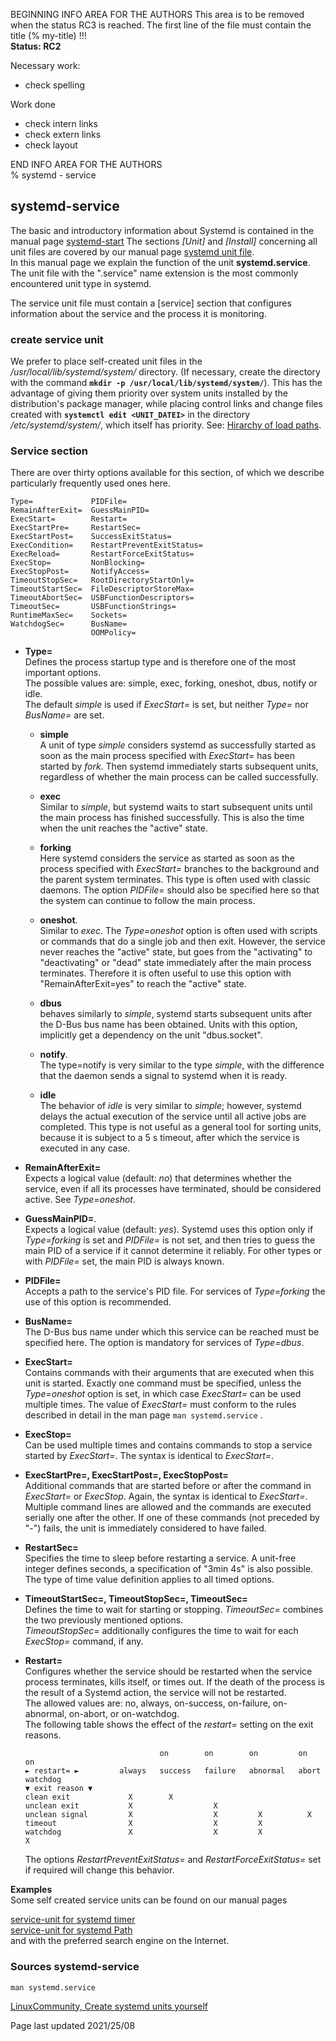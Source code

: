 BEGINNING   INFO AREA FOR THE AUTHORS
This area is to be removed when the status RC3 is reached. The first line of the file must contain the title (% my-title) !!!  
**Status: RC2**

Necessary work:

+ check spelling  

Work done

+ check intern links  
+ check extern links  
+ check layout  

END   INFO AREA FOR THE AUTHORS  
% systemd - service

## systemd-service

The basic and introductory information about Systemd is contained in the manual page [systemd-start](0710-systemd-start_en.md#systemd---the-system-and-services-manager) The sections *[Unit]* and *[Install]* concerning all unit files are covered by our manual page [systemd unit file](0711-systemd-unit-datei_en.md#systemd-unit-file).  
In this manual page we explain the function of the unit **systemd.service**. The unit file with the ".service" name extension is the most commonly encountered unit type in systemd.

The service unit file must contain a [service] section that configures information about the service and the process it is monitoring.

### create service unit

We prefer to place self-created unit files in the */usr/local/lib/systemd/system/* directory. (If necessary, create the directory with the command **`mkdir -p /usr/local/lib/systemd/system/`**). This has the advantage of giving them priority over system units installed by the distribution's package manager, while placing control links and change files created with **`systemctl edit <UNIT_DATEI>`** in the directory */etc/systemd/system/*, which itself has priority. See: [Hirarchy of load paths](0711-systemd-unit-datei_en.md#loading-path-of-the-unit-files).

### Service section

There are over thirty options available for this section, of which we describe particularly frequently used ones here.

~~~
Type=             PIDFile=
RemainAfterExit=  GuessMainPID=
ExecStart=        Restart=
ExecStartPre=     RestartSec=
ExecStartPost=    SuccessExitStatus=
ExecCondition=    RestartPreventExitStatus=
ExecReload=       RestartForceExitStatus=
ExecStop=         NonBlocking=
ExecStopPost=     NotifyAccess=
TimeoutStopSec=   RootDirectoryStartOnly=
TimeoutStartSec=  FileDescriptorStoreMax=
TimeoutAbortSec=  USBFunctionDescriptors=
TimeoutSec=       USBFunctionStrings=
RuntimeMaxSec=    Sockets=
WatchdogSec=      BusName=
                  OOMPolicy=
~~~

+ **Type=**  
    Defines the process startup type and is therefore one of the most important options.  
    The possible values are: simple, exec, forking, oneshot, dbus, notify or idle.  
    The default *simple* is used if *ExecStart=* is set, but neither *Type=* nor *BusName=* are set.
    
    + **simple**  
       A unit of type *simple* considers systemd as successfully started as soon as the main process specified with *ExecStart=* has been started by *fork*. Then systemd immediately starts subsequent units, regardless of whether the main process can be called successfully.
    
    + **exec**  
       Similar to *simple*, but systemd waits to start subsequent units until the main process has finished successfully. This is also the time when the unit reaches the "active" state.
    
    + **forking**  
       Here systemd considers the service as started as soon as the process specified with *ExecStart=* branches to the background and the parent system terminates. This type is often used with classic daemons. The option *PIDFile=* should also be specified here so that the system can continue to follow the main process.
    
    + **oneshot**.  
       Similar to *exec*. The *Type=oneshot* option is often used with scripts or commands that do a single job and then exit. However, the service never reaches the "active" state, but goes from the "activating" to "deactivating" or "dead" state immediately after the main process terminates. Therefore it is often useful to use this option with "RemainAfterExit=yes" to reach the "active" state.
    
    + **dbus**  
       behaves similarly to *simple*, systemd starts subsequent units after the D-Bus bus name has been obtained. Units with this option, implicitly get a dependency on the unit "dbus.socket".
    
    + **notify**.  
       The type=notify is very similar to the type *simple*, with the difference that the daemon sends a signal to systemd when it is ready.
    
    + **idle**  
       The behavior of *idle* is very similar to *simple*; however, systemd delays the actual execution of the service until all active jobs are completed. This type is not useful as a general tool for sorting units, because it is subject to a 5 s timeout, after which the service is executed in any case.

+ **RemainAfterExit=**  
    Expects a logical value (default: *no*) that determines whether the service, even if all its processes have terminated, should be considered active. See *Type=oneshot*.

+ **GuessMainPID=**.  
    Expects a logical value (default: *yes*). Systemd uses this option only if *Type=forking* is set and *PIDFile=* is not set, and then tries to guess the main PID of a service if it cannot determine it reliably. For other types or with *PIDFile=* set, the main PID is always known.

+ **PIDFile=**  
    Accepts a path to the service's PID file. For services of *Type=forking* the use of this option is recommended. 

+ **BusName=**  
    The D-Bus bus name under which this service can be reached must be specified here. The option is mandatory for services of *Type=dbus*.

+ **ExecStart=**  
    Contains commands with their arguments that are executed when this unit is started. Exactly one command must be specified, unless the *Type=oneshot* option is set, in which case *ExecStart=* can be used multiple times. The value of *ExecStart=* must conform to the rules described in detail in the man page `man systemd.service` .

+ **ExecStop=**  
    Can be used multiple times and contains commands to stop a service started by *ExecStart=*. The syntax is identical to *ExecStart=*.

+ **ExecStartPre=, ExecStartPost=, ExecStopPost=**  
    Additional commands that are started before or after the command in *ExecStart=* or *ExecStop*. Again, the syntax is identical to *ExecStart=*. Multiple command lines are allowed and the commands are executed serially one after the other. If one of these commands (not preceded by "-") fails, the unit is immediately considered to have failed.

+ **RestartSec=**  
    Specifies the time to sleep before restarting a service. A unit-free integer defines seconds, a specification of "3min 4s" is also possible.  
    The type of time value definition applies to all timed options.

+ **TimeoutStartSec=, TimeoutStopSec=, TimeoutSec=**  
    Defines the time to wait for starting or stopping. *TimeoutSec=* combines the two previously mentioned options.  
    *TimeoutStopSec=* additionally configures the time to wait for each *ExecStop=* command, if any.

+ **Restart=**  
    Configures whether the service should be restarted when the service process terminates, kills itself, or times out. If the death of the process is the result of a Systemd action, the service will not be restarted.  
    The allowed values are: no, always, on-success, on-failure, on-abnormal, on-abort, or on-watchdog.  
    The following table shows the effect of the *restart=* setting on the exit reasons.

    ~~~
                                  on        on        on         on      on
    ► restart= ►         always   success   failure   abnormal   abort   watchdog
    ▼ exit reason ▼
    clean exit             X        X
    unclean exit           X                  X
    unclean signal         X                  X         X          X
    timeout                X                  X         X
    watchdog               X                  X         X                  X
    ~~~

    The options *RestartPreventExitStatus=* and *RestartForceExitStatus=* set if required will change this behavior.

**Examples**  
Some self created service units can be found on our manual pages

[service-unit for systemd timer](0716-systemd-timer_en.md#create-timer-unit)  
[service-unit for systemd Path](0715-systemd-path_en.md#create-path-unit)  
and with the preferred search engine on the Internet.  

### Sources systemd-service

~~~
man systemd.service
~~~

[LinuxCommunity, Create systemd units yourself](https://www.linux-community.de/ausgaben/linuxuser/2018/07/handarbeit-2/)  

<div id="rev">Page last updated 2021/25/08</div>
